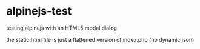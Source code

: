 # alpinejs-test
testing alpinejs with an HTML5 modal dialog

the static.html file is just a flattened version of index.php (no dynamic json)
